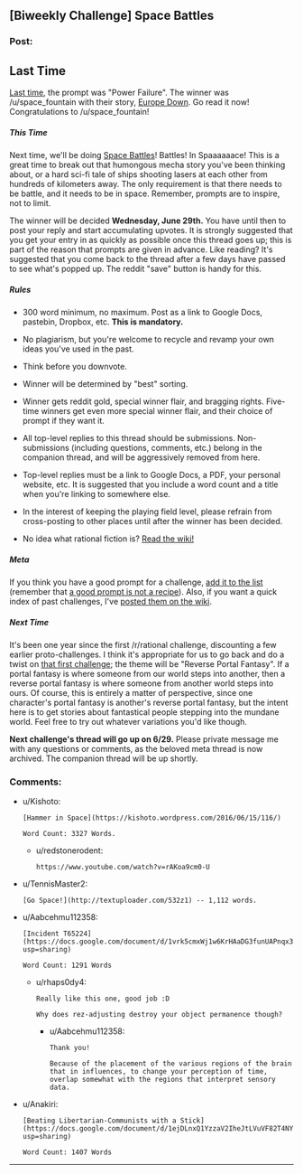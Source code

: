 ## [Biweekly Challenge] Space Battles

### Post:

## Last Time

[Last time,](https://www.reddit.com/r/rational/comments/4m41h1/biweekly_challenge_power_failure/?sort=confidence) the prompt was "Power Failure". The winner was /u/space_fountain with their story, [Europe Down](https://www.reddit.com/r/rational/comments/4m41h1/biweekly_challenge_power_failure/d439lms). Go read it now! Congratulations to /u/space_fountain!

##### This Time

Next time, we'll be doing [Space Battles](http://tvtropes.org/pmwiki/pmwiki.php/Main/SpaceBattle)! Battles! In Spaaaaaace! This is a great time to break out that humongous mecha story you've been thinking about, or a hard sci-fi tale of ships shooting lasers at each other from hundreds of kilometers away. The only requirement is that there needs to be battle, and it needs to be in space. Remember, prompts are to inspire, not to limit.

The winner will be decided **Wednesday, June 29th.** You have until then to post your reply and start accumulating upvotes. It is strongly suggested that you get your entry in as quickly as possible once this thread goes up; this is part of the reason that prompts are given in advance. Like reading? It's suggested that you come back to the thread after a few days have passed to see what's popped up. The reddit "save" button is handy for this.

##### Rules

* 300 word minimum, no maximum. Post as a link to Google Docs, pastebin, Dropbox, etc. **This is mandatory.**

* No plagiarism, but you're welcome to recycle and revamp your own ideas you've used in the past.

* Think before you downvote.

* Winner will be determined by "best" sorting.

* Winner gets reddit gold, special winner flair, and bragging rights. Five-time winners get even more special winner flair, and their choice of prompt if they want it.

* All top-level replies to this thread should be submissions. Non-submissions (including questions, comments, etc.) belong in the companion thread, and will be aggressively removed from here.

* Top-level replies must be a link to Google Docs, a PDF, your personal website, etc. It is suggested that you include a word count and a title when you're linking to somewhere else.

* In the interest of keeping the playing field level, please refrain from cross-posting to other places until after the winner has been decided.

* No idea what rational fiction is? [Read the wiki!](http://www.reddit.com/r/rational/wiki/index)

##### Meta

If you think you have a good prompt for a challenge, [add it to the list](https://docs.google.com/spreadsheets/d/1B6HaZc8FYkr6l6Q4cwBc9_-Yq1g0f_HmdHK5L1tbEbA/edit?usp=sharing) (remember that [a good prompt is not a recipe](http://www.reddit.com/r/WritingPrompts/wiki/prompts?src=RECIPE)). Also, if you want a quick index of past challenges, I've [posted them on the wiki](https://www.reddit.com/r/rational/wiki/weeklychallenge).

##### Next Time

It's been one year since the first /r/rational challenge, discounting a few earlier proto-challenges. I think it's appropriate for us to go back and do a twist on [that first challenge](https://www.reddit.com/r/rational/comments/3a7ypf/weekly_challenge_portal_fantasy/); the theme will be "Reverse Portal Fantasy". If a portal fantasy is where someone from our world steps into another, then a reverse portal fantasy is where someone from another world steps into ours. Of course, this is entirely a matter of perspective, since one character's portal fantasy is another's reverse portal fantasy, but the intent here is to get stories about fantastical people stepping into the mundane world. Feel free to try out whatever variations you'd like though.

**Next challenge's thread will go up on 6/29.** Please private message me with any questions or comments, as the beloved meta thread is now archived. The companion thread will be up shortly.

### Comments:

- u/Kishoto:
  ```
  [Hammer in Space](https://kishoto.wordpress.com/2016/06/15/116/)

  Word Count: 3327 Words.
  ```

  - u/redstonerodent:
    ```
    https://www.youtube.com/watch?v=rAKoa9cm0-U
    ```

- u/TennisMaster2:
  ```
  [Go Space!](http://textuploader.com/532z1) -- 1,112 words.
  ```

- u/Aabcehmu112358:
  ```
  [Incident T65224](https://docs.google.com/document/d/1vrk5cmxWj1w6KrHAaDG3funUAPnqx3Y14Hh7I7j_1qA/edit?usp=sharing)

  Word Count: 1291 Words
  ```

  - u/rhaps0dy4:
    ```
    Really like this one, good job :D

    Why does rez-adjusting destroy your object permanence though?
    ```

    - u/Aabcehmu112358:
      ```
      Thank you!

      Because of the placement of the various regions of the brain that in influences, to change your perception of time, overlap somewhat with the regions that interpret sensory data.
      ```

- u/Anakiri:
  ```
  [Beating Libertarian-Communists with a Stick](https://docs.google.com/document/d/1ejDLnxQ1YzzaV2IheJtLVuVF82T4NY0hqfm1RF0MKfY/edit?usp=sharing)

  Word Count: 1407 Words
  ```

---

